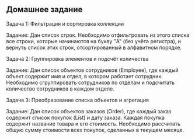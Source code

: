 ## Домашнее задание

Задача 1: Фильтрация и сортировка коллекции

Задание: Дан список строк.
Необходимо отфильтровать из этого списка все строки,
которые начинаются на букву "A" (без учёта регистра), и
вернуть список этих строк, отсортированный в алфавитном порядке.

Задача 2: Группировка элементов и подсчёт количества

Задание: Дан список объектов сотрудников (Employee),
где каждый объект содержит имя и отдел, в котором работает сотрудник.
Необходимо сгруппировать сотрудников по отделам и подсчитать
количество сотрудников в каждом отделе.

Задача 3: Преобразование списка объектов и агрегация

Задание: Дан список объектов заказов (Order), где каждый заказ
содержит список покупок (List<Purchase>) и дату заказа.
Каждая покупка содержит название товара и его стоимость.
Необходимо рассчитать общую сумму стоимости всех покупок,
сделанных в текущем месяце.